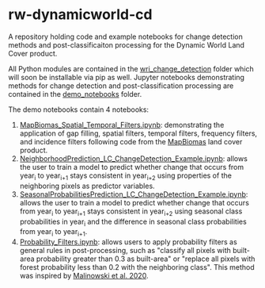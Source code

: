 # rw-dynamicworld-cd
A repository holding code and example notebooks for change detection methods and post-classificaiton processing for the Dynamic World Land Cover product.

All Python modules are contained in the [wri_change_detection](https://github.com/wri/rw-dynamicworld-cd/tree/master/wri_change_detection) folder which will soon be installable via pip as well. Jupyter notebooks demonstrating methods for change detection and post-classification processing are contained in the [demo_notebooks](https://github.com/wri/rw-dynamicworld-cd/tree/master/demo_notebooks) folder.

The demo notebooks contain 4 notebooks:
1. [MapBiomas_Spatial_Temporal_Filters.ipynb](https://github.com/wri/rw-dynamicworld-cd/blob/master/demo_notebooks/MapBiomas_Spatial_Temporal_Filters.ipynb): demonstrating the application of gap filling, spatial filters, temporal filters, frequency filters, and incidence filters following code from the [MapBiomas](https://github.com/mapbiomas-brazil) land cover product.
2. [NeighborhoodPrediction_LC_ChangeDetection_Example.ipynb](https://github.com/wri/rw-dynamicworld-cd/blob/master/demo_notebooks/NeighborhoodPrediction_LC_ChangeDetection_Example.ipynb): allows the user to train a model to predict whether change that occurs from year<sub>i</sub> to year<sub>i+1</sub> stays consistent in year<sub>i+2</sub> using properties of the neighboring pixels as predictor variables.
3. [SeasonalProbabilitiesPrediction_LC_ChangeDetection_Example.ipynb](https://github.com/wri/rw-dynamicworld-cd/blob/master/demo_notebooks/SeasonalProbabilitiesPrediction_LC_ChangeDetection_Example.ipynb): allows the user to train a model to predict whether change that occurs from year<sub>i</sub> to year<sub>i+1</sub> stays consistent in year<sub>i+2</sub> using seasonal class probabilities in year<sub>i</sub> and the difference in seasonal class probabilities from year<sub>i</sub> to year<sub>i+1</sub>.
4. [Probability_Filters.ipynb](https://github.com/wri/rw-dynamicworld-cd/blob/master/demo_notebooks/Probability_Filters.ipynb): allows users to apply probability filters as general rules in post-processing, such as "classify all pixels with built-area probability greater than 0.3 as built-area" or "replace all pixels with forest probability less than 0.2 with the neighboring class". This method was inspired by [Malinowski et al. 2020](https://www.mdpi.com/2072-4292/12/21/3523/htm).
